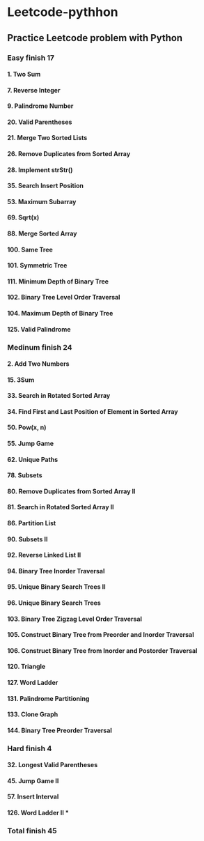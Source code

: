 # Leetcode-pythhon

## Practice Leetcode problem with Python

### Easy finish 17

#### 1. Two Sum

#### 7. Reverse Integer

#### 9. Palindrome Number

#### 20. Valid Parentheses

#### 21. Merge Two Sorted Lists

#### 26. Remove Duplicates from Sorted Array

#### 28. Implement strStr()

#### 35. Search Insert Position

#### 53. Maximum Subarray

#### 69. Sqrt(x)

#### 88. Merge Sorted Array

#### 100. Same Tree

#### 101. Symmetric Tree

#### 111. Minimum Depth of Binary Tree

#### 102. Binary Tree Level Order Traversal

#### 104. Maximum Depth of Binary Tree

#### 125. Valid Palindrome

### Medinum finish 24

#### 2. Add Two Numbers

#### 15. 3Sum

#### 33. Search in Rotated Sorted Array

#### 34. Find First and Last Position of Element in Sorted Array

#### 50. Pow(x, n)

#### 55. Jump Game

#### 62. Unique Paths

#### 78. Subsets

#### 80. Remove Duplicates from Sorted Array II

#### 81. Search in Rotated Sorted Array II

#### 86. Partition List

#### 90. Subsets II

#### 92. Reverse Linked List II

#### 94. Binary Tree Inorder Traversal

#### 95. Unique Binary Search Trees II

#### 96. Unique Binary Search Trees

#### 103. Binary Tree Zigzag Level Order Traversal

#### 105. Construct Binary Tree from Preorder and Inorder Traversal

#### 106. Construct Binary Tree from Inorder and Postorder Traversal

#### 120. Triangle

#### 127. Word Ladder

#### 131. Palindrome Partitioning

#### 133. Clone Graph

#### 144. Binary Tree Preorder Traversal

### Hard finish 4

#### 32. Longest Valid Parentheses

#### 45. Jump Game II

#### 57. Insert Interval

#### 126. Word Ladder II \*

### Total finish 45
